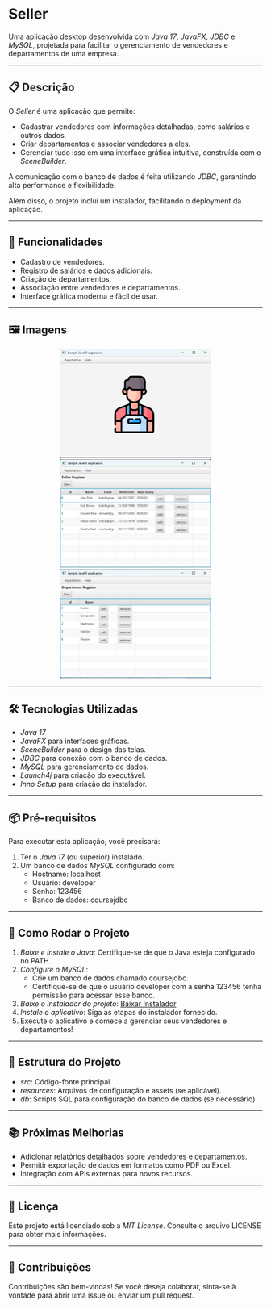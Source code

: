# Seller  

Uma aplicação desktop desenvolvida com *Java 17*, *JavaFX*, *JDBC* e *MySQL*, projetada para facilitar o gerenciamento de vendedores e departamentos de uma empresa.  

---

## 📋 Descrição  
O *Seller* é uma aplicação que permite:  
- Cadastrar vendedores com informações detalhadas, como salários e outros dados.  
- Criar departamentos e associar vendedores a eles.  
- Gerenciar tudo isso em uma interface gráfica intuitiva, construída com o *SceneBuilder*.  

A comunicação com o banco de dados é feita utilizando *JDBC*, garantindo alta performance e flexibilidade.  

Além disso, o projeto inclui um instalador, facilitando o deployment da aplicação.  

---

## 🚀 Funcionalidades  
- Cadastro de vendedores.  
- Registro de salários e dados adicionais.  
- Criação de departamentos.  
- Associação entre vendedores e departamentos.  
- Interface gráfica moderna e fácil de usar.  

---

## 🖼️ Imagens

<p align="center">
  <img src="image/Seller1.png" alt="Imagem 1" width="300">
  <img src="image/Seller3.png" alt="Imagem 3" width="300">
  <img src="image/Seller4.png" alt="Imagem 4" width="300">
</p>

---

## 🛠 Tecnologias Utilizadas  
- *Java 17*  
- *JavaFX* para interfaces gráficas.  
- *SceneBuilder* para o design das telas.  
- *JDBC* para conexão com o banco de dados.  
- *MySQL* para gerenciamento de dados.  
- *Launch4j* para criação do executável.  
- *Inno Setup* para criação do instalador.  

---

## 📦 Pré-requisitos  
Para executar esta aplicação, você precisará:  
1. Ter o *Java 17* (ou superior) instalado.  
2. Um banco de dados *MySQL* configurado com:
   - Hostname: localhost
   - Usuário: developer  
   - Senha: 123456  
   - Banco de dados: coursejdbc  

---

## 🔧 Como Rodar o Projeto  
1. *Baixe e instale o Java*: Certifique-se de que o Java esteja configurado no PATH.  
2. *Configure o MySQL*:  
   - Crie um banco de dados chamado coursejdbc.  
   - Certifique-se de que o usuário developer com a senha 123456 tenha permissão para acessar esse banco.  
3. *Baixe o instalador do projeto*: [Baixar Instalador](https://github.com/absjuniordev/seller-desktop-app/raw/main/deploy/mysetup.exe)  
4. *Instale o aplicativo*: Siga as etapas do instalador fornecido.  
5. Execute o aplicativo e comece a gerenciar seus vendedores e departamentos!  

---

## 📂 Estrutura do Projeto  
- *src*: Código-fonte principal.  
- *resources*: Arquivos de configuração e assets (se aplicável).  
- *db*: Scripts SQL para configuração do banco de dados (se necessário).  

---

## 📚 Próximas Melhorias  
- Adicionar relatórios detalhados sobre vendedores e departamentos.  
- Permitir exportação de dados em formatos como PDF ou Excel.  
- Integração com APIs externas para novos recursos.  

---

## 📝 Licença  
Este projeto está licenciado sob a *MIT License*. Consulte o arquivo LICENSE para obter mais informações.  

---

## 🎉 Contribuições  
Contribuições são bem-vindas! Se você deseja colaborar, sinta-se à vontade para abrir uma issue ou enviar um pull request.


